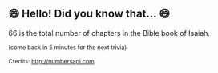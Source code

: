 ## 😄 Hello! Did you know that... 😄
66 is the total number of chapters in the Bible book of Isaiah.

<sup>(come back in 5 minutes for the next trivia)</sup>


<sup>Credits: http://numbersapi.com</sup>
